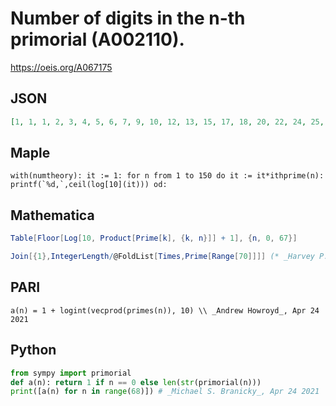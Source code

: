 # Number of digits in the n\-th primorial \(A002110\)\.
https://oeis.org/A067175
## JSON
```JSON
[1, 1, 1, 2, 3, 4, 5, 6, 7, 9, 10, 12, 13, 15, 17, 18, 20, 22, 24, 25, 27, 29, 31, 33, 35, 37, 39, 41, 43, 45, 47, 49, 51, 53, 56, 58, 60, 62, 64, 66, 69, 71, 73, 76, 78, 80, 82, 85, 87, 89, 92, 94, 97, 99, 101, 104, 106, 109, 111, 113, 116, 118, 121, 123, 126, 128, 131, 133]
```
## Maple
```Maple
with(numtheory): it := 1: for n from 1 to 150 do it := it*ithprime(n): printf(`%d,`,ceil(log[10](it))) od:
```
## Mathematica
```Mathematica
Table[Floor[Log[10, Product[Prime[k], {k, n}]] + 1], {n, 0, 67}]
```
```Mathematica
Join[{1},IntegerLength/@FoldList[Times,Prime[Range[70]]]] (* _Harvey P. Dale_, Jan 03 2024 *)
```
## PARI
```PARI
a(n) = 1 + logint(vecprod(primes(n)), 10) \\ _Andrew Howroyd_, Apr 24 2021
```
## Python
```Python
from sympy import primorial
def a(n): return 1 if n == 0 else len(str(primorial(n)))
print([a(n) for n in range(68)]) # _Michael S. Branicky_, Apr 24 2021
```
